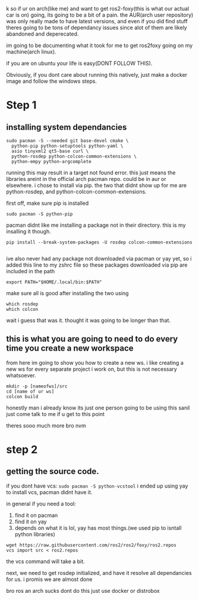 
k so if ur on arch(like me) and want to get ros2-foxy(this is what our actual car is on) going, its going to be a bit of a pain. 
the AUR(arch user repository) was only really made to have latest versions, and even if you did find stuff theres going to be tons of
dependancy issues since alot of them are likely abandoned and deperecated.


im going to be documenting what it took for me to get ros2foxy going on my machine(arch linux).

if you are on ubuntu your life is easy(DONT FOLLOW THIS).

Obviously, if you dont care about running this natively, just make a docker image and follow the windows steps.


# Step 1
## installing system dependancies

```
sudo pacman -S --needed git base-devel cmake \
  python-pip python-setuptools python-yaml \
  asio tinyxml2 qt5-base curl \
  python-rosdep python-colcon-common-extensions \
  python-empy python-argcomplete
```


running this may result in a target not found error. this just means the libraries areint in the official arch pacman repo. could be in aur or elsewhere. i chose to install via pip. the two that didnt show up for me are python-rosdep, and python-colcon-common-extensions.

first off, make sure pip is installed

```
sudo pacman -S python-pip
```


pacman didnt like me installing a package not in their directory. this is my insalling it though.

```
pip install --break-system-packages -U rosdep colcon-common-extensions


```

ive also never had any package not downloaded via pacman or yay yet, so i added this line to my zshrc file so these packages downloaded via pip are included in the path

`export PATH="$HOME/.local/bin:$PATH"`

make sure all is good after installing the two using

```
which rosdep
which colcon
```
wait i guess that was it. thought it was going to be longer than that.


## this is what you are going to need to do every time you create a new workspace

from here im going to show you how to create a new ws. i like creating a new ws for every separate project i work on, but this is not necessary whatsoever.
```                                                 ─╯
mkdir -p [nameofws]/src
cd [name of ur ws]
colcon build
```
 honestly man i already know its just one person going to be using this sanil just come talk to me if u get to this point


theres sooo much more bro nvm



# step 2
## getting the source code.

if you dont have vcs:
`sudo pacman -S python-vcstool`
 i ended up using yay to install  vcs, pacman didnt have it.

in general if you need a tool:
1. find it on pacman
2. find it on yay
3. depends on what it is lol, yay has most things.(we used pip to isntall python libraries)

```
wget https://raw.githubusercontent.com/ros2/ros2/foxy/ros2.repos
vcs import src < ros2.repos
```
the vcs command will take a bit.

next, we need to get rosdep initialized, and have it resolve all dependancies for us. i promis we are almost done



bro ros an arch sucks dont do this just use docker or distrobox



 
